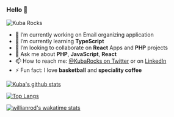 ### Hello 👋


![Kuba Rocks](https://kuba.rocks/static/0c37096c35dad20d4059aee5e9f57073/69585/look-into-clouds.png)

- 🔭 I’m currently working on Email organizing application
- 🌱 I’m currently learning **TypeScript**
- 👯 I’m looking to collaborate on **React** Apps and **PHP** projects
- 💬 Ask me about **PHP**, **JavaScript**, **React**
- 📫 How to reach me: [@KubaRocks on Twitter](https://twitter.com/KubaRocks) or on [LinkedIn](https://www.linkedin.com/in/kubaflorczuk/)
- ⚡ Fun fact: I love **basketball** and **speciality coffee**

[![Kuba's github stats](https://github-readme-stats.vercel.app/api?username=KubaRocks&count_private=true&show_icons=true)](https://github.com/KubaRocks)

[![Top Langs](https://github-readme-stats.vercel.app/api/top-langs/?username=KubaRocks&count_private=true)](https://github.com/anuraghazra/github-readme-stats)

[![willianrod's wakatime stats](https://github-readme-stats.vercel.app/api/wakatime?username=KubaRocks)](https://github.com/anuraghazra/github-readme-stats)
